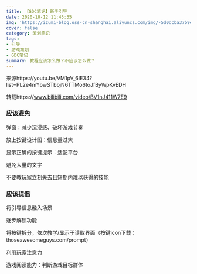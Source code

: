 ```yaml
---
title: 【GDC笔记】新手引导
date: 2020-10-12 11:45:35
img: 'https://izumi-blog.oss-cn-shanghai.aliyuncs.com/img/-5d0dcba37b9eb496.jpg'
cover: false
category: 策划笔记
tags: 
- 引导
- 游戏策划
- GDC笔记
summary: 教程应该怎么做？不应该怎么做？
---
```


来源https://youtu.be/VM1pV_6IE34?list=PL2e4mYbwSTbbjN6TTMo6toJfByWpKvEDH

转载https://www.bilibili.com/video/BV1nJ411W7E9

<!--more-->

### 应该避免

弹窗：减少沉浸感、破坏游戏节奏

放上按键设计图：信息量过大

显示正确的按键提示：适配平台

避免大量的文字

不要教玩家立刻失去且短期内难以获得的技能

### 应该提倡

将引导信息融入场景

逐步解锁功能

将按键拆分，依次教学/显示于读取界面（按键icon下载：thoseawesomeguys.com/prompt）

利用玩家注意力

游戏阅读能力：判断游戏目标群体



